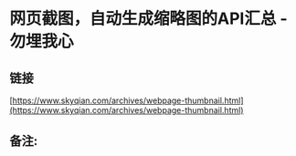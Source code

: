# 网页截图，自动生成缩略图的API汇总 - 勿埋我心
## 链接 
 [https://www.skyqian.com/archives/webpage-thumbnail.html](https://www.skyqian.com/archives/webpage-thumbnail.html) 
 ## 备注:

